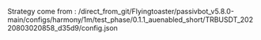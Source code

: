 Strategy come from : /direct_from_git/Flyingtoaster/passivbot_v5.8.0-main/configs/harmony/1m/test_phase/0.1.1_auenabled_short/TRBUSDT_20220803020858_d35d9/config.json